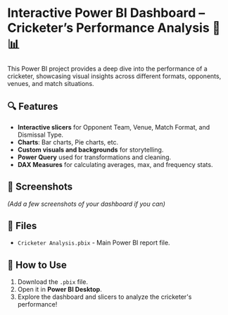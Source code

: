 # Interactive Power BI Dashboard – Cricketer’s Performance Analysis 🏏📊

This Power BI project provides a deep dive into the performance of a cricketer, showcasing visual insights across different formats, opponents, venues, and match situations.

## 🔍 Features
- **Interactive slicers** for Opponent Team, Venue, Match Format, and Dismissal Type.
- **Charts**: Bar charts, Pie charts, etc.
- **Custom visuals and backgrounds** for storytelling.
- **Power Query** used for transformations and cleaning.
- **DAX Measures** for calculating averages, max, and frequency stats.

## 📸 Screenshots
*(Add a few screenshots of your dashboard if you can)*

## 📁 Files
- `Cricketer Analysis.pbix` - Main Power BI report file.

## 🚀 How to Use
1. Download the `.pbix` file.
2. Open it in **Power BI Desktop**.
3. Explore the dashboard and slicers to analyze the cricketer's performance!
